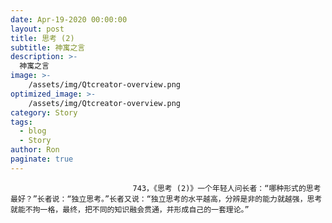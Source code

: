 ```yaml
---
date: Apr-19-2020 00:00:00
layout: post
title: 思考 (2)
subtitle: 神寓之言
description: >-
  神寓之言
image: >-
    /assets/img/Qtcreator-overview.png
optimized_image: >-
    /assets/img/Qtcreator-overview.png
category: Story
tags:
  - blog
  - Story
author: Ron
paginate: true
---
```


							　　743，《思考 (2)》一个年轻人问长者：“哪种形式的思考最好？”长者说：“独立思考。”长者又说：“独立思考的水平越高，分辨是非的能力就越强，思考就能不拘一格，最终，把不同的知识融会贯通，并形成自己的一套理论。”
							
							
						